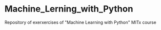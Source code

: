 # Machine_Lerning_with_Python
Repository of exerxercises of "Machine Learning with Python" MITx course

